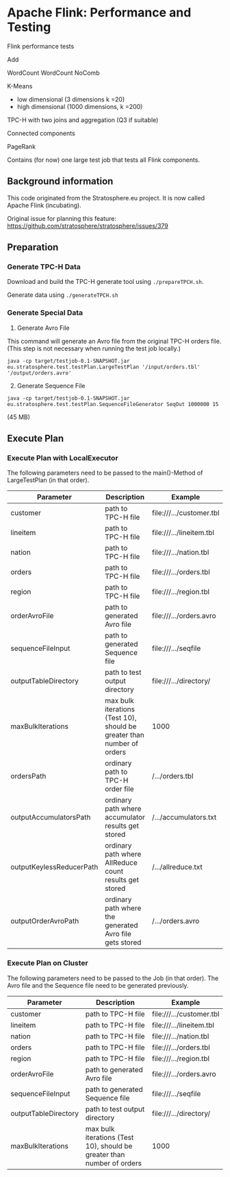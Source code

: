 Apache Flink: Performance and Testing
=======


Flink performance tests

Add

WordCount
WordCount NoComb

K-Means
- low dimensional (3 dimensions k =20)
- high dimensional (1000 dimensions, k =200)

TPC-H with two joins and aggregation (Q3 if suitable)

Connected components

PageRank





Contains (for now) one large test job that tests all Flink components.

## Background information

This code originated from the Stratosphere.eu project. It is now called Apache Flink (incubating).

Original issue for planning this feature: https://github.com/stratosphere/stratosphere/issues/379



## Preparation

### Generate TPC-H Data

Download and build the TPC-H generate tool using `./prepareTPCH.sh`.

Generate data using `./generateTPCH.sh`

### Generate Special Data

1. Generate Avro File

This command will generate an Avro file from the original TPC-H orders file. (This step is not necessary when running the test job locally.)

```
java -cp target/testjob-0.1-SNAPSHOT.jar eu.stratosphere.test.testPlan.LargeTestPlan '/input/orders.tbl' '/output/orders.avro'
```

2. Generate Sequence File

```
java -cp target/testjob-0.1-SNAPSHOT.jar eu.stratosphere.test.testPlan.SequenceFileGenerator SeqOut 1000000 15
```
(45 MB)


## Execute Plan

### Execute Plan with LocalExecutor

The following parameters need to be passed to the main()-Method of LargeTestPlan (in that order).

| Parameter                | Description                                                            | Example                    |
| ------------------------ | ---------------------------------------------------------------------- | -------------------------- |
| customer                 | path to TPC-H file                                                     | file:///.../customer.tbl   |  
| lineitem                 | path to TPC-H file                                                     | file:///.../lineitem.tbl   |
| nation                   | path to TPC-H file                                                     | file:///.../nation.tbl     |
| orders                   | path to TPC-H file                                                     | file:///.../orders.tbl     |
| region                   | path to TPC-H file                                                     | file:///.../region.tbl     |
| orderAvroFile            | path to generated Avro file                                            | file:///.../orders.avro    |
| sequenceFileInput        | path to generated Sequence file                                        | file:///.../seqfile        |
| outputTableDirectory     | path to test output directory                                          | file:///.../directory/     |
| maxBulkIterations        | max bulk iterations (Test 10), should be greater than number of orders | 1000                       |
| ordersPath               | ordinary path to TPC-H order file                                      | /.../orders.tbl            |
| outputAccumulatorsPath   | ordinary path where accumulator results get stored                     | /.../accumulators.txt      |
| outputKeylessReducerPath | ordinary path where AllReduce count results get stored                 | /.../allreduce.txt         |
| outputOrderAvroPath      | ordinary path where the generated Avro file gets stored                | /.../orders.avro           |

### Execute Plan on Cluster

The following parameters need to be passed to the Job (in that order). The Avro file and the Sequence file need to be generated previously.

| Parameter                | Description                                                            | Example                    |
| ------------------------ | ---------------------------------------------------------------------- | -------------------------- |
| customer                 | path to TPC-H file                                                     | file:///.../customer.tbl   |  
| lineitem                 | path to TPC-H file                                                     | file:///.../lineitem.tbl   |
| nation                   | path to TPC-H file                                                     | file:///.../nation.tbl     |
| orders                   | path to TPC-H file                                                     | file:///.../orders.tbl     |
| region                   | path to TPC-H file                                                     | file:///.../region.tbl     |
| orderAvroFile            | path to generated Avro file                                            | file:///.../orders.avro    |
| sequenceFileInput        | path to generated Sequence file                                        | file:///.../seqfile        |
| outputTableDirectory     | path to test output directory                                          | file:///.../directory/     |
| maxBulkIterations        | max bulk iterations (Test 10), should be greater than number of orders | 1000                       |

